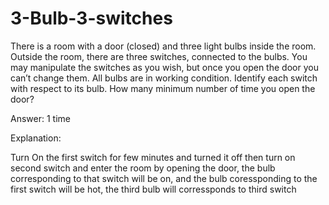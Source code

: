 # 3-Bulb-3-switches

There is a room with a door (closed) and three light bulbs inside the room. Outside the room, there are three switches, connected to the bulbs. You may manipulate the switches as you wish, but once you open the door you can’t change them. All bulbs are in working condition. Identify each switch with respect to its bulb. How many minimum number of time you open the door?

Answer: 1 time

Explanation:

Turn On the first switch for few minutes and turned it off
then turn on second switch and enter the room by opening the door, the bulb corresponding to that switch will be on,
and the bulb coressponding to the first switch will be hot, the third bulb will corressponds to third switch

